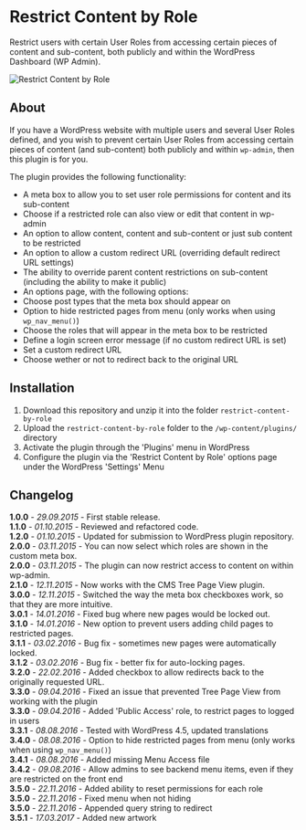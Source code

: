 # Restrict Content by Role

Restrict users with certain User Roles from accessing certain pieces of content and sub-content, both publicly and within the WordPress Dashboard (WP Admin).

![Restrict Content by Role](https://github.com/mkdo/restrict-content-by-role/blob/master/assets/banner-1544x500.png?raw=true "Restrict Content by Role")

## About

If you have a WordPress website with multiple users and several User Roles defined, and you wish to prevent certain User Roles from accessing certain pieces of content (and sub-content) both publicly and within `wp-admin`, then this plugin is for you.

The plugin provides the following functionality:

- A meta box to allow you to set user role permissions for content and its sub-content
- Choose if a restricted role can also view or edit that content in wp-admin
- An option to allow content, content and sub-content or just sub content to be restricted
- An option to allow a custom redirect URL (overriding default redirect URL settings)
- The ability to override parent content restrictions on sub-content (including the ability to make it public)
- An options page, with the following options:
 - Choose post types that the meta box should appear on
 - Option to hide restricted pages from menu (only works when using `wp_nav_menu()`)
 - Choose the roles that will appear in the meta box to be restricted
 - Define a login screen error message (if no custom redirect URL is set)
 - Set a custom redirect URL
 - Choose wether or not to redirect back to the original URL

## Installation

1. Download this repository and unzip it into the folder `restrict-content-by-role`
2. Upload the `restrict-content-by-role` folder to the `/wp-content/plugins/` directory
3. Activate the plugin through the 'Plugins' menu in WordPress
4. Configure the plugin via the 'Restrict Content by Role' options page under the WordPress 'Settings' Menu

## Changelog

**1.0.0** - *29.09.2015* - First stable release.  
**1.1.0** - *01.10.2015* - Reviewed and refactored code.  
**1.2.0** - *01.10.2015* - Updated for submission to WordPress plugin repository.  
**2.0.0** - *03.11.2015* - You can now select which roles are shown in the custom meta box.  
**2.0.0** - *03.11.2015* - The plugin can now restrict access to content on within wp-admin.  
**2.1.0** - *12.11.2015* - Now works with the CMS Tree Page View plugin.  
**3.0.0** - *12.11.2015* - Switched the way the meta box checkboxes work, so that they are more intuitive.  
**3.0.1** - *14.01.2016* - Fixed bug where new pages would be locked out.  
**3.1.0** - *14.01.2016* - New option to prevent users adding child pages to restricted pages.  
**3.1.1** - *03.02.2016* - Bug fix - sometimes new pages were automatically locked.  
**3.1.2** - *03.02.2016* - Bug fix - better fix for auto-locking pages.  
**3.2.0** - *22.02.2016* - Added checkbox to allow redirects back to the originally requested URL.  
**3.3.0** - *09.04.2016* - Fixed an issue that prevented Tree Page View from working with the plugin  
**3.3.0** - *09.04.2016* - Added 'Public Access' role, to restrict pages to logged in users  
**3.3.1** - *08.08.2016* - Tested with WordPress 4.5, updated translations  
**3.4.0** - *08.08.2016* - Option to hide restricted pages from menu (only works when using `wp_nav_menu()`)  
**3.4.1** - *08.08.2016* - Added missing Menu Access file  
**3.4.2** - *09.08.2016* - Allow admins to see backend menu items, even if they are restricted on the front end  
**3.5.0** - *22.11.2016* - Added ability to reset permissions for each role  
**3.5.0** - *22.11.2016* - Fixed menu when not hiding  
**3.5.0** - *22.11.2016* - Appended query string to redirect  
**3.5.1** - *17.03.2017* - Added new artwork
